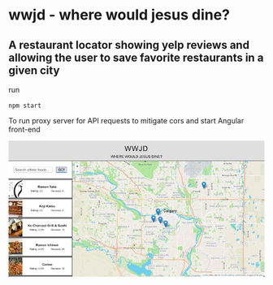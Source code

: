 # wwjd - where would jesus dine?

## A restaurant locator showing yelp reviews and allowing the user to save favorite restaurants in a given city

run
```
npm start
```
To run proxy server for API requests to mitigate cors and start Angular front-end


![App Image](https://github.com/lowkeycode/wwjd/blob/master/wwjd.png)